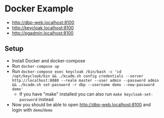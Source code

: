 # Docker Example

- <http://dbp-web.localhost:8100>
- <http://keycloak.localhost:8100>
- <http://pgadmin.localhost:8100>

## Setup

- Install Docker and docker-compose
- Run `docker-compose up`
- Run `docker-compose exec keycloak /bin/bash -c 'cd /opt/keycloak/bin && ./kcadm.sh config credentials --server http://localhost:8080 --realm master --user admin --password admin && ./kcadm.sh set-password -r dbp --username demo --new-password demo'`
  - If you have "make" installed you can also run `make keycloak-set-password` instead
- Now you should be able to open <http://dbp-web.localhost:8100> and login with `demo`/`demo`
